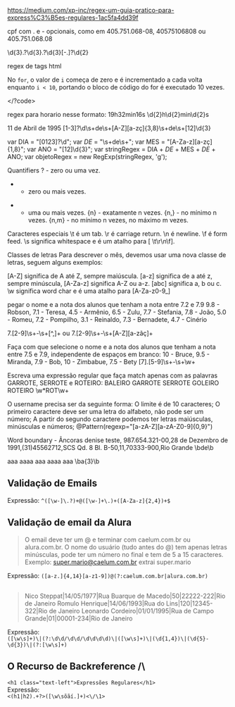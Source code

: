 https://medium.com/xp-inc/regex-um-guia-pratico-para-express%C3%B5es-regulares-1ac5fa4dd39f

cpf com . e - opcionais, como em 405.751.068-08, 40575106808 ou 405.751.068.08

\d{3}\.?\d{3}\.?\d{3}[-.]?\d{2}

regex de tags html

No <code>for</code>, o valor de <code>i</code> começa de zero e é incrementado a cada volta enquanto <code>i < 10</code>, portando o bloco de código do for é executado 10 vezes.

</?code>

regex para horario nesse formato: 19h32min16s
\d{2}h\d{2}min\d{2}s


11 de Abril de 1995
[1-3]?\d\s+de\s+[A-Z][a-zç]{3,8}\s+de\s+[12]\d{3}

var DIA  = "[0123]?\d"; 
var _DE_ = "\s+de\s+";
var MES  = "[A-Za-z][a-zç]{1,8}";
var ANO  = "[12]\d{3}";
var stringRegex = DIA + _DE_ +  MES + _DE_ + ANO;
var objetoRegex  = new RegExp(stringRegex, 'g');


Quantifiers
? - zero ou uma vez.
* - zero ou mais vezes.
+ - uma ou mais vezes.
{n} - exatamente n vezes.
{n,} - no mínimo n vezes.
{n,m} - no mínimo n vezes, no máximo m vezes.

Caracteres especiais
\t é um tab.
\r é carriage return.
\n é newline.
\f é form feed.
\s significa whitespace e é um atalho para [ \t\r\n\f].


Classes de letras
Para descrever o mês, devemos usar uma nova classe de letras, seguem alguns exemplos:

[A-Z] significa de A até Z, sempre maiúscula.
[a-z] significa de a até z, sempre minúscula,
[A-Za-z] significa A-Z ou a-z.
[abc] significa a, b ou c.
\w significa word char e é uma atalho para [A-Za-z0-9_]


pegar o nome e a nota dos alunos que tenham a nota entre 7.2 e 7.9
9.8 - Robson, 7.1 - Teresa, 4.5 - Armênio, 6.5 - Zulu, 7.7 - Stefania, 7.8 - João, 5.0 - Romeu, 7.2 - Pompilho, 3.1 - Reinaldo, 7.3 - Bernadete, 4.7 - Cinério 

7\.[2-9]\s+-\s+[^,]+ ou 7\.[2-9]\s+-\s+[A-Z][a-zãç]+


Faça com que selecione o nome e a nota dos alunos que tenham a nota entre 7.5 e 7.9, independente de espaços em branco:
10 - Bruce, 9.5 - Miranda, 7.9    - Bob, 10 - Zimbabue, 7.5 - Bety
[7]\.[5-9]\s+-\s+\w+


Escreva uma expressão regular que faça match apenas com as palavras GARROTE, SERROTE e ROTEIRO:
BALEIRO GARROTE SERROTE GOLEIRO ROTEIRO 
\w*ROT\w+


O username precisa ser da seguinte forma:
O limite é de 10 caracteres;
O primeiro caractere deve ser uma letra do alfabeto, não pode ser um número;
A partir do segundo caractere podemos ter letras maiúsculas, minúsculas e números;
@Pattern(regexp="[a-zA-Z][a-zA-Z0-9]{0,9}")



Word boundary - Âncoras
denise teste, 987.654.321-00,28 de Dezembro de 1991,(31)45562712,SCS Qd. 8 Bl. B-50,11,70333-900,Rio Grande
\bde\b

aaa aaaa aaa aaaa aaa
\ba{3}\b

## Validação de Emails
Expressão:
`^([\w-]\.?)+@([\w-]+\.)+([A-Za-z]{2,4})+$`

## Validação de email da Alura
> O email deve ter um @ e terminar com caelum.com.br ou alura.com.br. O nome do usuário (tudo antes do @) tem apenas letras minúsculas, pode ter um número no final e tem de 5 a 15 caracteres.  
Exemplo: super.mario@caelum.com.br extrai super.mario

Expressão:
`([a-z.]{4,14}[a-z1-9])@(?:caelum.com.br|alura.com.br)`

## 
> Nico Steppat|14/05/1977|Rua Buarque de Macedo|50|22222-222|Rio de Janeiro
> Romulo Henrique|14/06/1993|Rua do Lins|120|12345-322|Rio de Janeiro
> Leonardo Cordeiro|01/01/1995|Rua de Campo Grande|01|00001-234|Rio de Janeiro

Expressão:  
`([\w\s]+)\|(?:\d\d/\d\d/\d\d\d\d)\|([\w\s]+)\|(\d{1,4})\|(\d{5}-\d{3})\|(?:[\w\s]+)`

## O Recurso de Backreference /\
```<h1 class="text-left">Expressões Regulares</h1>```  
Expressão:  
`<(h1|h2).+?>([\w\sõãí.]+)<\/\1>`